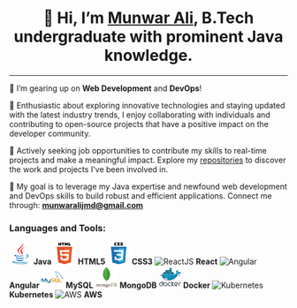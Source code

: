 <center>

# 👋 Hi, I’m [Munwar Ali](https://github.com/MunwarAli12), B.Tech undergraduate with prominent Java knowledge.

</center>

---

🌱 I’m gearing up on **Web Development** and **DevOps**!

🚀 Enthusiastic about exploring innovative technologies and staying updated with the latest industry trends, I enjoy collaborating with individuals and contributing to open-source projects that have a positive impact on the developer community.

💼  Actively seeking job opportunities to contribute my skills to real-time projects and make a meaningful impact. Explore my [repositories](https://github.com/MunwarAli12) to discover the work and projects I've been involved in.

🎯 My goal is to leverage my Java expertise and newfound web development and DevOps skills to build robust and efficient applications. Connect me through: **munwaralijmd@gmail.com**



<h3 align="left">Languages and Tools:</h3>
<div align="left">
  <img src="https://raw.githubusercontent.com/devicons/devicon/master/icons/java/java-original.svg" alt="core java" width="40" height="40"/>
  <strong>Java</strong>

  <img src="https://raw.githubusercontent.com/devicons/devicon/master/icons/html5/html5-original-wordmark.svg" alt="HTML5" width="40" height="40"/>
  <strong>HTML5</strong>

  <img src="https://raw.githubusercontent.com/devicons/devicon/master/icons/css3/css3-original-wordmark.svg" alt="CSS3" width="40" height="40"/>
  <strong>CSS3</strong>
  
  <img src="https://reactjs.org/favicon.ico" alt="ReactJS" width="40" height="40"/>
  <strong>React</strong>

  <img src="https://angular.io/assets/images/logos/angular/angular.svg" alt="Angular" width="40" height="40"/>
  <strong>Angular</strong>

  <img src="https://raw.githubusercontent.com/devicons/devicon/master/icons/mysql/mysql-original-wordmark.svg" alt="MySQL" width="40" height="40"/>
  <strong>MySQL</strong>

  <img src="https://raw.githubusercontent.com/devicons/devicon/master/icons/mongodb/mongodb-original-wordmark.svg" alt="MongoDB" width="40" height="40"/>
  <strong>MongoDB</strong>

  <img src="https://raw.githubusercontent.com/devicons/devicon/master/icons/docker/docker-original-wordmark.svg" alt="Docker" width="40" height="40"/>
  <strong>Docker</strong>

  <img src="https://www.vectorlogo.zone/logos/kubernetes/kubernetes-icon.svg" alt="Kubernetes" width="40" height="40"/>
  <strong>Kubernetes</strong>

  <img src="https://aws.amazon.com/favicon.ico" alt="AWS" width="40" height="40"/>
  <strong>AWS</strong>
</div>




<!---
MunwarAli12/MunwarAli12 is a ✨ special ✨ repository because its `README.md` (this file) appears on your GitHub profile.
You can click the Preview link to take a look at your changes.
--->
